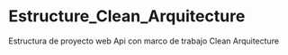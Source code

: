 # Estructure_Clean_Arquitecture
Estructura de proyecto web Api con marco de trabajo Clean Arquitecture
